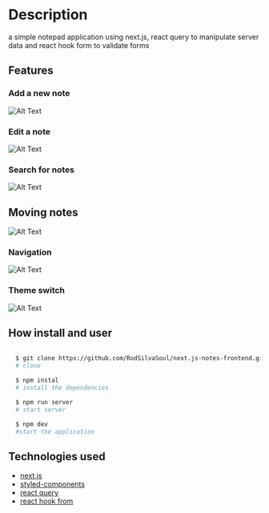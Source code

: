 # Description

a simple notepad application using next.js, react query to manipulate server data and react hook form to validate forms

## Features

### Add a new note

![Alt Text](https://s5.gifyu.com/images/add-new-note.gif)

### Edit a note

![Alt Text](https://s5.gifyu.com/images/edit-a-note.gif)

### Search for notes

![Alt Text](https://s5.gifyu.com/images/search.gif)

## Moving notes

![Alt Text](https://s5.gifyu.com/images/move-notes.gif)

### Navigation

![Alt Text](https://s5.gifyu.com/images/nav.gif)

### Theme switch

![Alt Text](https://s5.gifyu.com/images/theme.gif)

## How install and user

```bash

  $ git clone https://github.com/RodSilvaSoul/next.js-notes-frontend.git
  # clone 

  $ npm instal
  # install the dependencies

  $ npm run server
  # start server

  $ npm dev 
  #start the application
```

## Technologies used

- [next.js](https://nextjs.org)
- [styled-components](https://styled-components.com)
- [react query](https://react-query.tanstack.com)
- [react hook from](https://react-hook-form.com)
